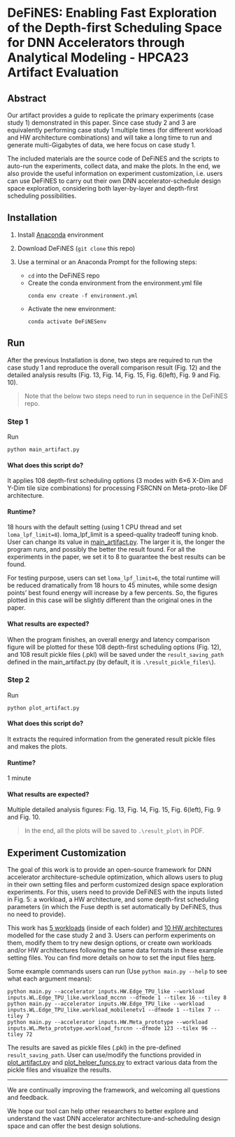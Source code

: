# DeFiNES: Enabling Fast Exploration of the Depth-first Scheduling Space for DNN Accelerators through Analytical Modeling - HPCA23 Artifact Evaluation

## Abstract
Our artifact provides a guide to replicate the primary
experiments (case study 1) demonstrated in this paper. Since
case study 2 and 3 are equivalently performing case study 1
multiple times (for different workload and HW architecture
combinations) and will take a long time to run and generate
multi-Gigabytes of data, we here focus on case study 1.


The included materials are the source code of DeFiNES and
the scripts to auto-run the experiments, collect data, and make
the plots. In the end, we also provide the useful information
on experiment customization, i.e. users can use DeFiNES to
carry out their own DNN accelerator-schedule design space
exploration, considering both layer-by-layer and depth-first
scheduling possibilities.

## Installation

1) Install [Anaconda](https://docs.anaconda.com/anaconda/install/index.html) environment

2) Download DeFiNES (`git clone` this repo)

3) Use a terminal or an Anaconda Prompt for the following steps:
   -  `cd` into the DeFiNES repo
   -  Create the conda environment from the environment.yml file
       ```
       conda env create -f environment.yml
       ```
   -  Activate the new environment:
       ```
       conda activate DeFiNESenv
       ```

## Run

After the previous Installation is done, two steps are required to run the case study 1 and reproduce the overall
comparison result (Fig. 12) and the detailed analysis results (Fig. 13, Fig. 14, Fig. 15, Fig. 6(left), Fig. 9 and Fig. 10).

> Note that the below two steps need to run in sequence in the DeFiNES repo.

### Step 1 
Run
```
python main_artifact.py
```

#### What does this script do?
It applies 108 depth-first scheduling options (3 modes
with 6×6 X-Dim and Y-Dim tile size combinations) for
processing FSRCNN on Meta-proto-like DF architecture.

#### Runtime?
18 hours with the default setting (using 1 CPU thread
and set `loma_lpf_limit=8`). loma_lpf_limit is
a speed-quality tradeoff tuning knob. User can change
its value in [main_artifact.py](/main_artifact.py#L70). The larger it is, the
longer the program runs, and possibly the better the result
found. For all the experiments in the paper, we set it to
8 to guarantee the best results can be found.


For testing purpose, users can set `loma_lpf_limit=6`, the total runtime will be reduced dramatically from
18 hours to 45 minutes, while some design points’ best
found energy will increase by a few percents. So, the
figures plotted in this case will be slightly different than
the original ones in the paper.

#### What results are expected? 
When the program finishes, an overall energy and latency comparison figure will be plotted for these 108 depth-first scheduling options (Fig. 12), and 108 result pickle files (.pkl) will be saved under the `result_saving_path` defined in the main_artifact.py (by default, it is `.\result_pickle_files\`).


### Step 2
Run
```
python plot_artifact.py
```

#### What does this script do?
It extracts the required information from the generated
result pickle files and makes the plots.

#### Runtime?
1 minute

#### What results are expected? 
Multiple detailed analysis figures: Fig. 13, Fig. 14, Fig. 15, Fig. 6(left), Fig. 9 and Fig. 10.

> In the end, all the plots will be saved to `.\result_plot\` in PDF.

## Experiment Customization
The goal of this work is to provide an open-source framework for DNN accelerator architecture-schedule optimization,
which allows users to plug in their own setting files and perform customized design space exploration experiments.
For this, users need to provide DeFiNES with the inputs listed in Fig. 5: a workload, a HW architecture, and some
depth-first scheduling parameters (in which the Fuse depth is set automatically by DeFiNES, thus no need to provide).

This work has [5 workloads](/inputs/WL) (inside of each folder) and [10 HW architectures](/inputs/HW) modelled for the case study 2 and 3. Users can perform
experiments on them, modify them to try new design options, or create own workloads and/or HW architectures following the same data formats in these example setting files. You can find more details on how to set the input files [here](https://zigzag-project.github.io/zigzag/user-guide.html).

Some example commands users can run (Use `python main.py --help` to see what each argument means):
```
python main.py --accelerator inputs.HW.Edge_TPU_like --workload inputs.WL.Edge_TPU_like.workload_mccnn --dfmode 1 --tilex 16 --tiley 8
python main.py --accelerator inputs.HW.Edge_TPU_like --workload inputs.WL.Edge_TPU_like.workload_mobilenetv1 --dfmode 1 --tilex 7 --tiley 7
python main.py --accelerator inputs.HW.Meta_prototype --workload inputs.WL.Meta_prototype.workload_fsrcnn --dfmode 123 --tilex 96 --tiley 72
```
The results are saved as pickle files (.pkl) in the pre-defined `result_saving_path`. User can use/modify the functions provided in [plot_artifact.py](/plot_artifact.py) and
[plot_helper_funcs.py](/plot_helper_funcs.py) to extract various data from the pickle files and visualize the results.

---
We are continually improving the framework, and welcoming all questions and feedback. 

We hope our tool can help other researchers to better explore and understand the vast DNN accelerator architecture-and-scheduling design space and can offer the best design solutions.







